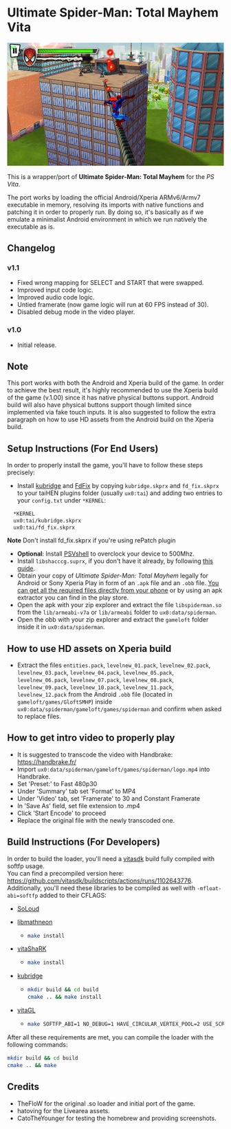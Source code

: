 # Ultimate Spider-Man: Total Mayhem Vita

<p align="center"><img src="./screenshots/game.png"></p>

This is a wrapper/port of <b>Ultimate Spider-Man: Total Mayhem</b> for the *PS Vita*.

The port works by loading the official Android/Xperia ARMv6/Armv7 executable in memory, resolving its imports with native functions and patching it in order to properly run.
By doing so, it's basically as if we emulate a minimalist Android environment in which we run natively the executable as is.

## Changelog

### v1.1

- Fixed wrong mapping for SELECT and START that were swapped.
- Improved input code logic.
- Improved audio code logic.
- Untied framerate (now game logic will run at 60 FPS instead of 30).
- Disabled debug mode in the video player.

### v1.0

- Initial release.

## Note

This port works with both the Android and Xperia build of the game. In order to achieve the best result, it's highly recommended to use the Xperia build of the game (v.1.00) since it has native physical buttons support. Android build will also have physical buttons support though limited since implemented via fake touch inputs.
It is also suggested to follow the extra paragraph on how to use HD assets from the Android build on the Xperia build.

## Setup Instructions (For End Users)

In order to properly install the game, you'll have to follow these steps precisely:

- Install [kubridge](https://github.com/TheOfficialFloW/kubridge/releases/) and [FdFix](https://github.com/TheOfficialFloW/FdFix/releases/) by copying `kubridge.skprx` and `fd_fix.skprx` to your taiHEN plugins folder (usually `ux0:tai`) and adding two entries to your `config.txt` under `*KERNEL`:
  
```
  *KERNEL
  ux0:tai/kubridge.skprx
  ux0:tai/fd_fix.skprx
```

**Note** Don't install fd_fix.skprx if you're using rePatch plugin

- **Optional**: Install [PSVshell](https://github.com/Electry/PSVshell/releases) to overclock your device to 500Mhz.
- Install `libshacccg.suprx`, if you don't have it already, by following [this guide](https://samilops2.gitbook.io/vita-troubleshooting-guide/shader-compiler/extract-libshacccg.suprx).
- Obtain your copy of *Ultimate Spider-Man: Total Mayhem* legally for Android or Sony Xperia Play in form of an `.apk` file and an `.obb` file. [You can get all the required files directly from your phone](https://stackoverflow.com/questions/11012976/how-do-i-get-the-apk-of-an-installed-app-without-root-access) or by using an apk extractor you can find in the play store.
- Open the apk with your zip explorer and extract the file `libspiderman.so` from the `lib/armeabi-v7a` or `lib/armeabi` folder to `ux0:data/spiderman`. 
- Open the obb with your zip explorer and extract the `gameloft` folder inside it in `ux0:data/spiderman`.

## How to use HD assets on Xperia build

- Extract the files `entities.pack`, `levelnew_01.pack`, `levelnew_02.pack`, `levelnew_03.pack`, `levelnew_04.pack`, `levelnew_05.pack`, `levelnew_06.pack`, `levelnew_07.pack`, `levelnew_08.pack`, `levelnew_09.pack`, `levelnew_10.pack`, `levelnew_11.pack`, `levelnew_12.pack` from the Android `.obb` file (located in `gameloft/games/GloftSMHP`) inside `ux0:data/spiderman/gameloft/games/spiderman` and confirm when asked to replace files.

## How to get intro video to properly play

- It is suggested to transcode the video with Handbrake: https://handbrake.fr/
- Import `ux0:data/spiderman/gameloft/games/spiderman/logo.mp4` into Handbrake.
- Set 'Preset:' to Fast 480p30
- Under 'Summary' tab set 'Format' to MP4
- Under 'Video' tab, set 'Framerate' to 30 and Constant Framerate
- In 'Save As' field, set file extension to .mp4
- Click 'Start Encode' to proceed
- Replace the original file with the newly transcoded one.

## Build Instructions (For Developers)

In order to build the loader, you'll need a [vitasdk](https://github.com/vitasdk) build fully compiled with softfp usage.  
You can find a precompiled version here: https://github.com/vitasdk/buildscripts/actions/runs/1102643776.  
Additionally, you'll need these libraries to be compiled as well with `-mfloat-abi=softfp` added to their CFLAGS:

- [SoLoud](https://github.com/vitasdk/packages/blob/master/soloud/VITABUILD)

- [libmathneon](https://github.com/Rinnegatamante/math-neon)

  - ```bash
    make install
    ```

- [vitaShaRK](https://github.com/Rinnegatamante/vitaShaRK)

  - ```bash
    make install
    ```

- [kubridge](https://github.com/TheOfficialFloW/kubridge)

  - ```bash
    mkdir build && cd build
    cmake .. && make install
    ```

- [vitaGL](https://github.com/Rinnegatamante/vitaGL)

  - ````bash
    make SOFTFP_ABI=1 NO_DEBUG=1 HAVE_CIRCULAR_VERTEX_POOL=2 USE_SCRATCH_MEM=1 PHYCONT_ON_DEMAND=1 install
    ````

After all these requirements are met, you can compile the loader with the following commands:

```bash
mkdir build && cd build
cmake .. && make
```

## Credits

- TheFloW for the original .so loader and initial port of the game.
- hatoving for the Livearea assets.
- CatoTheYounger for testing the homebrew and providing screenshots.

